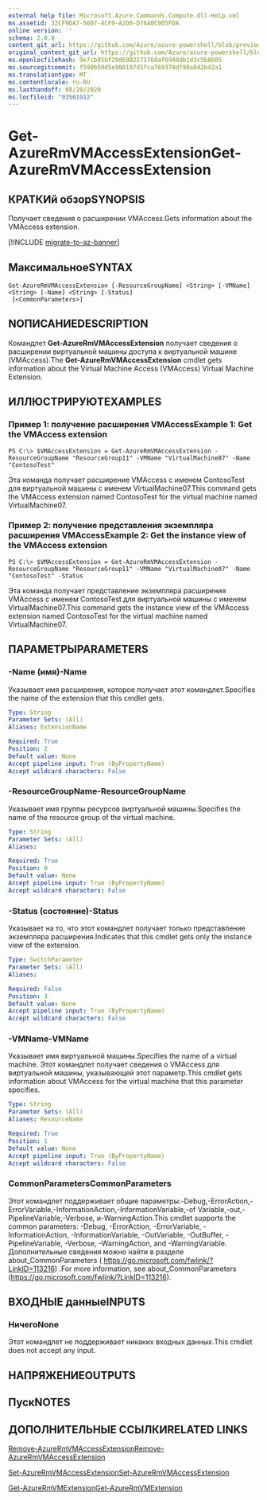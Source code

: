 ```yaml
---
external help file: Microsoft.Azure.Commands.Compute.dll-Help.xml
ms.assetid: 32CF9DA7-5607-4CF9-A2D0-D76A0C005FDA
online version: ''
schema: 2.0.0
content_git_url: https://github.com/Azure/azure-powershell/blob/preview/src/ResourceManager/Compute/Stack/Commands.Compute/help/Get-AzureRmVMAccessExtension.md
original_content_git_url: https://github.com/Azure/azure-powershell/blob/preview/src/ResourceManager/Compute/Stack/Commands.Compute/help/Get-AzureRmVMAccessExtension.md
ms.openlocfilehash: 9e7cb85bf29d6982271768af6948db1d3c5b8605
ms.sourcegitcommit: f599b50d5e980197d1fca769378df90a842b42a1
ms.translationtype: MT
ms.contentlocale: ru-RU
ms.lasthandoff: 08/20/2020
ms.locfileid: "93561912"
---
```

# <span data-ttu-id="5108e-101">Get-AzureRmVMAccessExtension</span><span class="sxs-lookup"><span data-stu-id="5108e-101">Get-AzureRmVMAccessExtension</span></span>

## <span data-ttu-id="5108e-102">КРАТКИй обзор</span><span class="sxs-lookup"><span data-stu-id="5108e-102">SYNOPSIS</span></span>
<span data-ttu-id="5108e-103">Получает сведения о расширении VMAccess.</span><span class="sxs-lookup"><span data-stu-id="5108e-103">Gets information about the VMAccess extension.</span></span>

[!INCLUDE [migrate-to-az-banner](../../includes/migrate-to-az-banner.md)]

## <span data-ttu-id="5108e-104">Максимальное</span><span class="sxs-lookup"><span data-stu-id="5108e-104">SYNTAX</span></span>

```
Get-AzureRmVMAccessExtension [-ResourceGroupName] <String> [-VMName] <String> [-Name] <String> [-Status]
 [<CommonParameters>]
```

## <span data-ttu-id="5108e-105">NОПИСАНИЕ</span><span class="sxs-lookup"><span data-stu-id="5108e-105">DESCRIPTION</span></span>
<span data-ttu-id="5108e-106">Командлет **Get-AzureRmVMAccessExtension** получает сведения о расширении виртуальной машины доступа к виртуальной машине (VMAccess).</span><span class="sxs-lookup"><span data-stu-id="5108e-106">The **Get-AzureRmVMAccessExtension** cmdlet gets information about the Virtual Machine Access (VMAccess) Virtual Machine Extension.</span></span>

## <span data-ttu-id="5108e-107">ИЛЛЮСТРИРУЮТ</span><span class="sxs-lookup"><span data-stu-id="5108e-107">EXAMPLES</span></span>

### <span data-ttu-id="5108e-108">Пример 1: получение расширения VMAccess</span><span class="sxs-lookup"><span data-stu-id="5108e-108">Example 1: Get the VMAccess extension</span></span>
```
PS C:\> $VMAccessExtension = Get-AzureRmVMAccessExtension -ResourceGroupName "ResourceGroup11" -VMName "VirtualMachine07" -Name "ContosoTest"
```

<span data-ttu-id="5108e-109">Эта команда получает расширение VMAccess с именем ContosoTest для виртуальной машины с именем VirtualMachine07.</span><span class="sxs-lookup"><span data-stu-id="5108e-109">This command gets the VMAccess extension named ContosoTest for the virtual machine named VirtualMachine07.</span></span>

### <span data-ttu-id="5108e-110">Пример 2: получение представления экземпляра расширения VMAccess</span><span class="sxs-lookup"><span data-stu-id="5108e-110">Example 2: Get the instance view of the VMAccess extension</span></span>
```
PS C:\> $VMAccessExtension = Get-AzureRmVMAccessExtension -ResourceGroupName "ResourceGroup11" -VMName "VirtualMachine07" -Name "ContosoTest" -Status
```

<span data-ttu-id="5108e-111">Эта команда получает представление экземпляра расширения VMAccess с именем ContosoTest для виртуальной машины с именем VirtualMachine07.</span><span class="sxs-lookup"><span data-stu-id="5108e-111">This command gets the instance view of the VMAccess extension named ContosoTest for the virtual machine named VirtualMachine07.</span></span>

## <span data-ttu-id="5108e-112">ПАРАМЕТРЫ</span><span class="sxs-lookup"><span data-stu-id="5108e-112">PARAMETERS</span></span>

### <span data-ttu-id="5108e-113">-Name (имя)</span><span class="sxs-lookup"><span data-stu-id="5108e-113">-Name</span></span>
<span data-ttu-id="5108e-114">Указывает имя расширения, которое получает этот командлет.</span><span class="sxs-lookup"><span data-stu-id="5108e-114">Specifies the name of the extension that this cmdlet gets.</span></span>

```yaml
Type: String
Parameter Sets: (All)
Aliases: ExtensionName

Required: True
Position: 2
Default value: None
Accept pipeline input: True (ByPropertyName)
Accept wildcard characters: False
```

### <span data-ttu-id="5108e-115">-ResourceGroupName</span><span class="sxs-lookup"><span data-stu-id="5108e-115">-ResourceGroupName</span></span>
<span data-ttu-id="5108e-116">Указывает имя группы ресурсов виртуальной машины.</span><span class="sxs-lookup"><span data-stu-id="5108e-116">Specifies the name of the resource group of the virtual machine.</span></span>

```yaml
Type: String
Parameter Sets: (All)
Aliases: 

Required: True
Position: 0
Default value: None
Accept pipeline input: True (ByPropertyName)
Accept wildcard characters: False
```

### <span data-ttu-id="5108e-117">-Status (состояние)</span><span class="sxs-lookup"><span data-stu-id="5108e-117">-Status</span></span>
<span data-ttu-id="5108e-118">Указывает на то, что этот командлет получает только представление экземпляра расширения.</span><span class="sxs-lookup"><span data-stu-id="5108e-118">Indicates that this cmdlet gets only the instance view of the extension.</span></span>

```yaml
Type: SwitchParameter
Parameter Sets: (All)
Aliases: 

Required: False
Position: 3
Default value: None
Accept pipeline input: True (ByPropertyName)
Accept wildcard characters: False
```

### <span data-ttu-id="5108e-119">-VMName</span><span class="sxs-lookup"><span data-stu-id="5108e-119">-VMName</span></span>
<span data-ttu-id="5108e-120">Указывает имя виртуальной машины.</span><span class="sxs-lookup"><span data-stu-id="5108e-120">Specifies the name of a virtual machine.</span></span>
<span data-ttu-id="5108e-121">Этот командлет получает сведения о VMAccess для виртуальной машины, указывающей этот параметр.</span><span class="sxs-lookup"><span data-stu-id="5108e-121">This cmdlet gets information about VMAccess for the virtual machine that this parameter specifies.</span></span>

```yaml
Type: String
Parameter Sets: (All)
Aliases: ResourceName

Required: True
Position: 1
Default value: None
Accept pipeline input: True (ByPropertyName)
Accept wildcard characters: False
```

### <span data-ttu-id="5108e-122">CommonParameters</span><span class="sxs-lookup"><span data-stu-id="5108e-122">CommonParameters</span></span>
<span data-ttu-id="5108e-123">Этот командлет поддерживает общие параметры:-Debug,-ErrorAction,-ErrorVariable,-InformationAction,-InformationVariable,-of Variable,-out,-PipelineVariable,-Verbose, и-WarningAction.</span><span class="sxs-lookup"><span data-stu-id="5108e-123">This cmdlet supports the common parameters: -Debug, -ErrorAction, -ErrorVariable, -InformationAction, -InformationVariable, -OutVariable, -OutBuffer, -PipelineVariable, -Verbose, -WarningAction, and -WarningVariable.</span></span> <span data-ttu-id="5108e-124">Дополнительные сведения можно найти в разделе about_CommonParameters ( https://go.microsoft.com/fwlink/?LinkID=113216) .</span><span class="sxs-lookup"><span data-stu-id="5108e-124">For more information, see about_CommonParameters (https://go.microsoft.com/fwlink/?LinkID=113216).</span></span>

## <span data-ttu-id="5108e-125">ВХОДНЫЕ данные</span><span class="sxs-lookup"><span data-stu-id="5108e-125">INPUTS</span></span>

### <span data-ttu-id="5108e-126">Ничего</span><span class="sxs-lookup"><span data-stu-id="5108e-126">None</span></span>
<span data-ttu-id="5108e-127">Этот командлет не поддерживает никаких входных данных.</span><span class="sxs-lookup"><span data-stu-id="5108e-127">This cmdlet does not accept any input.</span></span>

## <span data-ttu-id="5108e-128">НАПРЯЖЕНИЕ</span><span class="sxs-lookup"><span data-stu-id="5108e-128">OUTPUTS</span></span>

## <span data-ttu-id="5108e-129">Пуск</span><span class="sxs-lookup"><span data-stu-id="5108e-129">NOTES</span></span>

## <span data-ttu-id="5108e-130">ДОПОЛНИТЕЛЬНЫЕ ССЫЛКИ</span><span class="sxs-lookup"><span data-stu-id="5108e-130">RELATED LINKS</span></span>

[<span data-ttu-id="5108e-131">Remove-AzureRmVMAccessExtension</span><span class="sxs-lookup"><span data-stu-id="5108e-131">Remove-AzureRmVMAccessExtension</span></span>](./Remove-AzureRmVMAccessExtension.md)

[<span data-ttu-id="5108e-132">Set-AzureRmVMAccessExtension</span><span class="sxs-lookup"><span data-stu-id="5108e-132">Set-AzureRmVMAccessExtension</span></span>](./Set-AzureRmVMAccessExtension.md)

[<span data-ttu-id="5108e-133">Get-AzureRmVMExtension</span><span class="sxs-lookup"><span data-stu-id="5108e-133">Get-AzureRmVMExtension</span></span>](./Get-AzureRmVMExtension.md)


